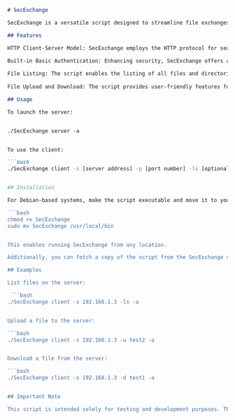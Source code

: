 
```markdown
# SecExchange

SecExchange is a versatile script designed to streamline file exchanges between target and attack machines during penetration testing engagements. It operates on the HTTP client-server model and features built-in basic authentication.

## Features

HTTP Client-Server Model: SecExchange employs the HTTP protocol for seamless file transfers, ensuring compatibility across diverse network environments.
  
Built-in Basic Authentication: Enhancing security, SecExchange offers an optional password-based authentication mechanism. This safeguard ensures authorized users are the only ones allowed to upload or download files from the server. Please note that passwords are base64 encoded, and the communication does not employ encryption.

File Listing: The script enables the listing of all files and directories on the host. This functionality simplifies the process of locating and downloading desired files.
  
File Upload and Download: The script provides user-friendly features for uploading and downloading files between the client and server.

## Usage

To launch the server:


./SecExchange server -a


To use the client:

```bash
./SecExchange client -s [server address] -p [port number] -ls [optional directory] -a


## Installation

For Debian-based systems, make the script executable and move it to your PATH. Navigate to the script's directory and execute:

```bash
chmod +x SecExchange
sudo mv SecExchange /usr/local/bin


This enables running SecExchange from any location.

Additionally, you can fetch a copy of the script from the SecExchange server using tools like curl, wget, or PowerShell from the path `http://[server address]/SecExchange`, even if SecExchange isn't hosted in your server's directory.

## Examples

List files on the server:

 ```bash
./SecExchange client -s 192.168.1.3 -ls -a


Upload a file to the server:

```bash
./SecExchange client -s 192.168.1.3 -u test2 -a


Download a file from the server:

```bash
./SecExchange client -s 192.168.1.3 -d test1 -a


## Important Note

This script is intended solely for testing and development purposes. The server should be active for a brief period only during file transfers, and passwords should be unique for each use. Keep in mind that SecExchange does not use encrypted communication; passwords are base64 encoded. Use this tool responsibly within your penetration testing engagements.
